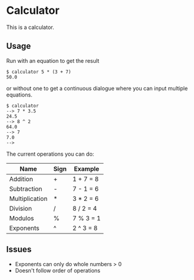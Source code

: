 # Calculator
This is a calculator.
## Usage
Run with an equation to get the result
```
$ calculator 5 * (3 + 7)
50.0
```
or without one to get a continuous dialogue where you can input multiple equations.
```
$ calculator
--> 7 * 3.5
24.5
--> 8 ^ 2
64.0
--> 7
7.0
-->
```

The current operations you can do:

| Name           | Sign | Example   |
| -------------- | ---- | --------- |
| Addition       | +    | 1 + 7 = 8 |
| Subtraction    | -    | 7 - 1 = 6 |
| Multiplication | *    | 3 * 2 = 6 |
| Division       | /    | 8 / 2 = 4 |
| Modulos        | %    | 7 % 3 = 1 |
| Exponents      | ^    | 2 ^ 3 = 8 |
## Issues
- Exponents can only do whole numbers > 0
- Doesn't follow order of operations